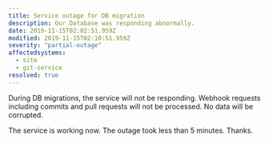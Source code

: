 ```yaml
---
title: Service outage for DB migration
description: Our Database was responding abnormally.
date: 2019-11-15T02:02:51.959Z
modified: 2019-11-15T02:10:51.959Z
severity: "partial-outage"
affectedsystems:
  - site
  - git-service
resolved: true
---
```


<!-- Your General content -->
During DB migrations, the service will not be responding. Webhook requests including commits and pull requests will not be processed. No data will be corrupted.

The service is working now. The outage took less than 5 minutes. Thanks.
